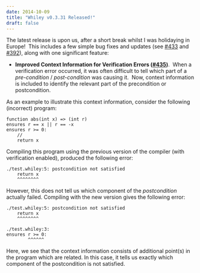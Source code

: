 ```yaml
---
date: 2014-10-09
title: "Whiley v0.3.31 Released!"
draft: false
---
```


The latest release is upon us, after a short break whilst I was holidaying in Europe!  This includes a few simple bug fixes and updates (see [#433](https://github.com/Whiley/WhileyCompiler/issues/433) and [#392](https://github.com/Whiley/WhileyCompiler/issues/392)), along with one significant feature:
   * **Improved Context Information for Verification Errors ([#435](https://github.com/Whiley/WhileyCompiler/issues/435))**.  When a verification error occurred, it was often difficult to tell which part of a *pre-condition* / *post-condition* was causing it.  Now, context information is included to identify the relevant part of the precondition or postcondition.


As an example to illustrate this context information, consider the following (incorrect) program:

```whiley
function abs(int x) => (int r)
ensures r == x || r == -x
ensures r >= 0:
    //
    return x
```

Compiling this program using the previous version of the compiler (with verification enabled), produced the following error:
```
./test.whiley:5: postcondition not satisfied
    return x
    ^^^^^^^^
``` 

However, this does not tell us which component of the *postcondition* actually failed.  Compiling with the new version gives the following error:
```
./test.whiley:5: postcondition not satisfied
    return x
    ^^^^^^^^

./test.whiley:3: 
ensures r >= 0:
        ^^^^^^
```

Here, we see that the context information consists of additional point(s) in the program which are related.  In this case, it tells us exactly which component of the postcondition is not satisfied.
